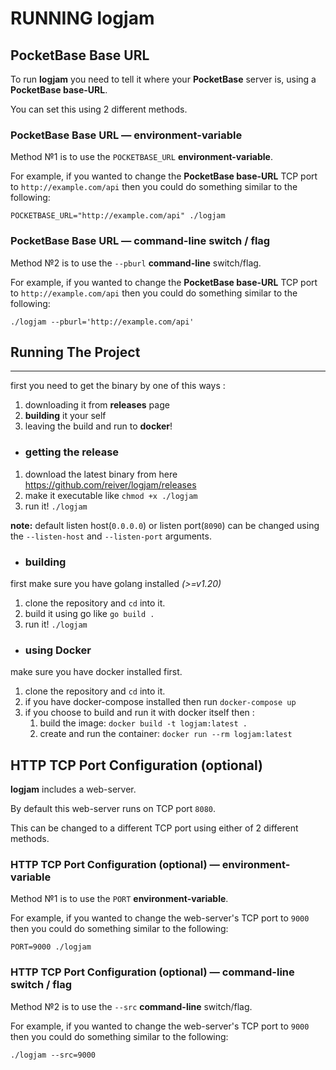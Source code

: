 # RUNNING logjam

## PocketBase Base URL

To run **logjam** you need to tell it where your **PocketBase** server is, using a **PocketBase base-URL**.

You can set this using 2 different methods.

### PocketBase Base URL — environment-variable

Method №1 is to use the `POCKETBASE_URL` **environment-variable**.

For example, if you wanted to change the **PocketBase base-URL** TCP port to `http://example.com/api` then you could do something similar to the following:

```
POCKETBASE_URL="http://example.com/api" ./logjam
```

### PocketBase Base URL — command-line switch / flag

Method №2 is to use the `--pburl` **command-line** switch/flag.

For example, if you wanted to change the **PocketBase base-URL** TCP port to `http://example.com/api` then you could do something similar to the following:

```
./logjam --pburl='http://example.com/api'
```

## Running The Project

---

first you need to get the binary by one of this ways :

1. downloading it from **releases** page
2. **building** it your self
3. leaving the build and run to **docker**!

- ### getting the release
1. download the latest binary from here https://github.com/reiver/logjam/releases
2. make it executable like `chmod +x ./logjam`
3. run it! `./logjam`

**note:** default listen host(`0.0.0.0`) or listen port(`8090`) can be changed using the `--listen-host` and `--listen-port` arguments.

- ### building

first make sure you have golang installed *(>=v1.20)*
1. clone the repository and `cd` into it.
2. build it using go like `go build .`
3. run it! `./logjam`

- ### using Docker

make sure you have docker installed first.
1. clone the repository and `cd` into it.
2. if you have docker-compose installed then run `docker-compose up`
3. if you choose to build and run it with docker itself then :
   1. build the image: `docker build -t logjam:latest .`
   2. create and run the container: `docker run --rm logjam:latest`

## HTTP TCP Port Configuration (optional)

**logjam** includes a web-server.

By default this web-server runs on TCP port `8080`.

This can be changed to a different TCP port using either of 2 different methods.

### HTTP TCP Port Configuration (optional) — environment-variable

Method №1 is to use the `PORT` **environment-variable**.

For example, if you wanted to change the web-server's TCP port to `9000` then you could do something similar to the following:

```
PORT=9000 ./logjam
```

### HTTP TCP Port Configuration (optional) — command-line switch / flag

Method №2 is to use the `--src` **command-line** switch/flag.

For example, if you wanted to change the web-server's TCP port to `9000` then you could do something similar to the following:

```
./logjam --src=9000
```
